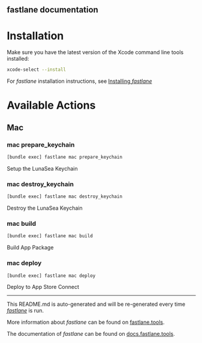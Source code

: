 fastlane documentation
----

# Installation

Make sure you have the latest version of the Xcode command line tools installed:

```sh
xcode-select --install
```

For _fastlane_ installation instructions, see [Installing _fastlane_](https://docs.fastlane.tools/#installing-fastlane)

# Available Actions

## Mac

### mac prepare_keychain

```sh
[bundle exec] fastlane mac prepare_keychain
```

Setup the LunaSea Keychain

### mac destroy_keychain

```sh
[bundle exec] fastlane mac destroy_keychain
```

Destroy the LunaSea Keychain

### mac build

```sh
[bundle exec] fastlane mac build
```

Build App Package

### mac deploy

```sh
[bundle exec] fastlane mac deploy
```

Deploy to App Store Connect

----

This README.md is auto-generated and will be re-generated every time [_fastlane_](https://fastlane.tools) is run.

More information about _fastlane_ can be found on [fastlane.tools](https://fastlane.tools).

The documentation of _fastlane_ can be found on [docs.fastlane.tools](https://docs.fastlane.tools).
